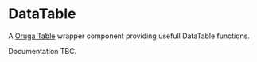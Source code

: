 # DataTable

A [Oruga Table](https://oruga.io/components/Table.html) wrapper component providing usefull DataTable functions.

Documentation TBC.
